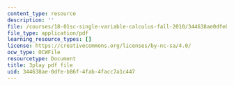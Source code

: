 ```yaml
---
content_type: resource
description: ''
file: /courses/18-01sc-single-variable-calculus-fall-2010/344638ae0dfeb86f4fab4facc7a1c447_MK_0QHbUnIA.pdf
file_type: application/pdf
learning_resource_types: []
license: https://creativecommons.org/licenses/by-nc-sa/4.0/
ocw_type: OCWFile
resourcetype: Document
title: 3play pdf file
uid: 344638ae-0dfe-b86f-4fab-4facc7a1c447
---
```

